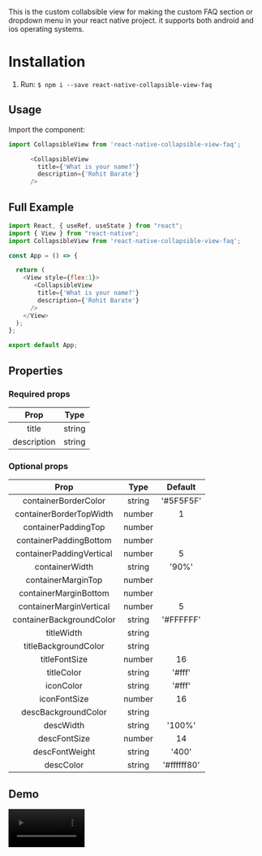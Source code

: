This is the custom collabsible view for making the custom FAQ section or dropdown menu in your react native project. it supports both android and ios operating systems.

# Installation

1. Run: `$ npm i --save react-native-collapsible-view-faq`

## Usage

Import the component:

```javascript
import CollapsibleView from 'react-native-collapsible-view-faq';

      <CollapsibleView 
        title={'What is your name?'}
        description={'Rohit Barate'}
      />
```
## Full Example

```javascript
import React, { useRef, useState } from "react";
import { View } from "react-native";
import CollapsibleView from 'react-native-collapsible-view-faq';

const App = () => {

  return (
    <View style={flex:1}>
       <CollapsibleView 
        title={'What is your name?'}
        description={'Rohit Barate'}
      />
    </View>
  );
};

export default App;

```

## Properties

### Required props

  |Prop | Type | 
  |:-----:|:------:|
  title | string | 
  description| string | 

### Optional props

| Prop | Type | Default|
|:-----:|:-----:|:-----:|
|containerBorderColor|string|'#5F5F5F'|
|containerBorderTopWidth|number|1|
|containerPaddingTop|number| |
|containerPaddingBottom|number| |
|containerPaddingVertical|number|5|
|containerWidth|string|'90%'|
|containerMarginTop|number| |
|containerMarginBottom|number| |
|containerMarginVertical|number|5|
|containerBackgroundColor|string|'#FFFFFF'|
|titleWidth|string| |
|titleBackgroundColor|string| |
|titleFontSize|number|16 |
|titleColor|string|'#fff' |
|iconColor|string|'#fff' |
|iconFontSize|number|16 |
|descBackgroundColor|string| |
|descWidth|string|'100%'|
|descFontSize|number|14 |
|descFontWeight|string|'400'|
|descColor|string|'#ffffff80'|



## Demo

 <video src="https://user-images.githubusercontent.com/90303131/227137033-74e7128e-949e-406c-88b2-bd9ff66db6f5.mp4" width="150" > 



<!-- 
## License

[MIT License](http://opensource.org/licenses/mit-license.html). © 2018 San Pyae Lin -->
